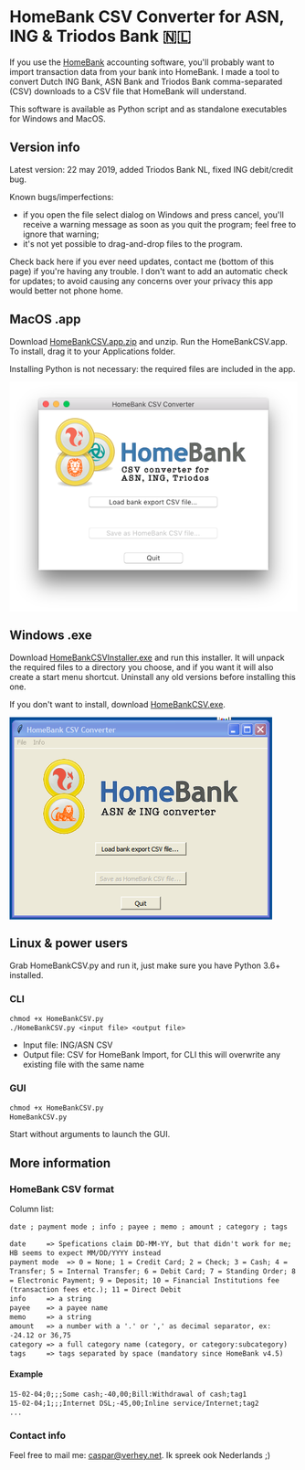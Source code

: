 # HomeBank CSV Converter for ASN, ING & Triodos Bank 🇳🇱

If you use the [HomeBank](http://homebank.free.fr/en/index.php) accounting software, you'll probably want to import transaction data from your bank into HomeBank. I made a tool to convert Dutch ING Bank, ASN Bank and Triodos Bank comma-separated (CSV) downloads to a CSV file that HomeBank will understand.

This software is available as Python script and as standalone executables for Windows and MacOS.
 
## Version info

Latest version: 22 may 2019, added Triodos Bank NL, fixed ING debit/credit bug.

Known bugs/imperfections:
- if you open the file select dialog on Windows and press cancel, you'll receive a warning message as soon as you quit the program; feel free to ignore that warning;
- it's not yet possible to drag-and-drop files to the program.

Check back here if you ever need updates, contact me (bottom of this page) if you're having any trouble. I don't want to add an automatic check for updates; to avoid causing any concerns over your privacy this app would better not phone home.

## MacOS .app
Download [HomeBankCSV.app.zip](https://github.com/cwverhey/HomeBankCSV/raw/master/releases/HomeBankCSV.app.zip) and unzip. Run the HomeBankCSV.app. To install, drag it to your Applications folder.

Installing Python is not necessary: the required files are included in the app.

<img align="left" src="build-files/images/screenshot_macos.png" />
<br clear="all" />

## Windows .exe
Download [HomeBankCSVInstaller.exe](https://github.com/cwverhey/HomeBankCSV/raw/master/releases/HomeBankCSVInstaller.exe) and run this installer. It will unpack the required files to a directory you choose, and if you want it will also create a start menu shortcut. Uninstall any old versions before installing this one.

If you don't want to install, download [HomeBankCSV.exe](https://github.com/cwverhey/HomeBankCSV/raw/master/releases/HomeBankCSV.exe).

<img align="left" src="build-files/images/screenshot_windows.png" />
<br clear="all" />

## Linux & power users
Grab HomeBankCSV.py and run it, just make sure you have Python 3.6+ installed.

### CLI
    chmod +x HomeBankCSV.py
	./HomeBankCSV.py <input file> <output file>

- Input file: ING/ASN CSV
- Output file: CSV for HomeBank Import, for CLI this will overwrite any existing file with the same name

### GUI
    chmod +x HomeBankCSV.py
	HomeBankCSV.py

Start without arguments to launch the GUI.

## More information
### HomeBank CSV format
Column list:

    date ; payment mode ; info ; payee ; memo ; amount ; category ; tags

```
date     => Spefications claim DD-MM-YY, but that didn't work for me; HB seems to expect MM/DD/YYYY instead
payment mode  => 0 = None; 1 = Credit Card; 2 = Check; 3 = Cash; 4 = Transfer; 5 = Internal Transfer; 6 = Debit Card; 7 = Standing Order; 8 = Electronic Payment; 9 = Deposit; 10 = Financial Institutions fee (transaction fees etc.); 11 = Direct Debit
info     => a string
payee    => a payee name
memo     => a string
amount   => a number with a '.' or ',' as decimal separator, ex: -24.12 or 36,75
category => a full category name (category, or category:subcategory)
tags	 => tags separated by space (mandatory since HomeBank v4.5)
```

#### Example
    15-02-04;0;;;Some cash;-40,00;Bill:Withdrawal of cash;tag1
    15-02-04;1;;;Internet DSL;-45,00;Inline service/Internet;tag2
    ...

### Contact info
Feel free to mail me: caspar@verhey.net. Ik spreek ook Nederlands ;)